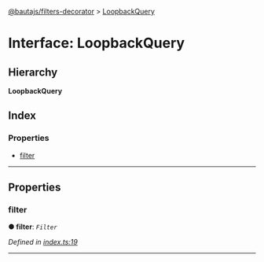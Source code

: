 [@bautajs/filters-decorator](../README.md) > [LoopbackQuery](../interfaces/loopbackquery.md)

# Interface: LoopbackQuery

## Hierarchy

**LoopbackQuery**

## Index

### Properties

* [filter](loopbackquery.md#filter)

---

## Properties

<a id="filter"></a>

###  filter

**● filter**: *`Filter`*

*Defined in [index.ts:19](https://github.axa.com/Digital/bauta-nodejs/blob/9a199d7/packages/bautajs-filters-decorator/src/index.ts#L19)*

___

